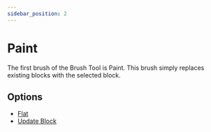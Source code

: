 ```yaml
---
sidebar_position: 2
---
```


# Paint
The first brush of the Brush Tool is Paint. This brush simply replaces existing blocks with the selected block.

## Options
* [Flat](usage#brush-options)
* [Update Block](usage#brush-options)
